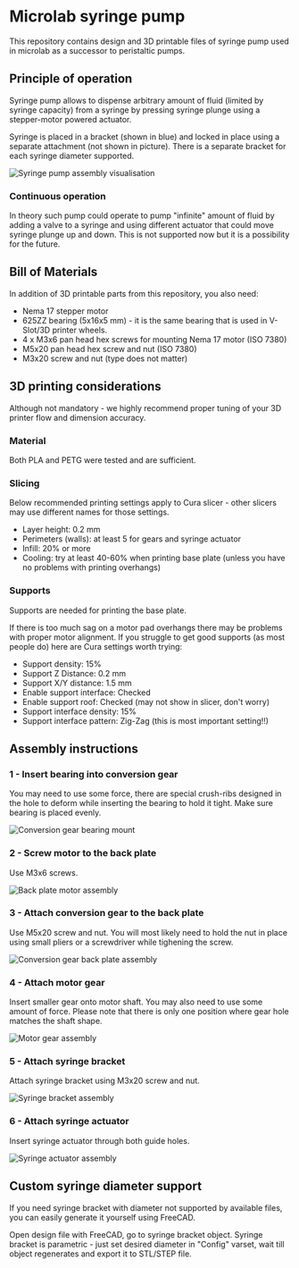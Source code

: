 # Microlab syringe pump

This repository contains design and 3D printable files of syringe pump used in microlab as a successor to peristaltic pumps.

## Principle of operation

Syringe pump allows to dispense arbitrary amount of fluid (limited by syringe capacity) from a syringe by pressing syringe plunge using a stepper-motor powered actuator. 

Syringe is placed in a bracket (shown in blue) and locked in place using a separate attachment (not shown in picture). There is a separate bracket for each syringe diameter supported.

![Syringe pump assembly visualisation](./assembly-manual/full-assembly-visualisation.png)

### Continuous operation

In theory such pump could operate to pump "infinite" amount of fluid by adding a valve to a syringe and using different actuator that could move syringe plunge up and down. This is not supported now but it is a possibility for the future.

## Bill of Materials

In addition of 3D printable parts from this repository, you also need:

- Nema 17 stepper motor
- 625ZZ bearing (5x16x5 mm) - it is the same bearing that is used in V-Slot/3D printer wheels.
- 4 x M3x6 pan head hex screws for mounting Nema 17 motor (ISO 7380)
- M5x20 pan head hex screw and nut (ISO 7380)
- M3x20 screw and nut (type does not matter)

## 3D printing considerations

Although not mandatory - we highly recommend proper tuning of your 3D printer flow and dimension accuracy.

### Material
Both PLA and PETG were tested and are sufficient.

### Slicing

Below recommended printing settings apply to Cura slicer - other slicers may use different names for those settings.

- Layer height: 0.2 mm
- Perimeters (walls): at least 5 for gears and syringe actuator
- Infill: 20% or more
- Cooling: try at least 40-60% when printing base plate (unless you have no problems with printing overhangs)


### Supports
Supports are needed for printing the base plate. 

If there is too much  sag on a motor pad overhangs there may be problems with proper motor alignment. If you struggle to get good supports (as most people do) here are Cura settings worth trying:

- Support density: 15%
- Support Z Distance: 0.2 mm
- Support X/Y distance: 1.5 mm
- Enable support interface: Checked
- Enable support roof: Checked (may not show in slicer, don't worry)
- Support interface density: 15%
- Support interface pattern: Zig-Zag (this is most important setting!!)

## Assembly instructions

### 1 - Insert bearing into conversion gear

You may need to use some force, there are special crush-ribs designed in the hole to deform while inserting the bearing to hold it tight. Make sure bearing is placed evenly.

![Conversion gear bearing mount](./assembly-manual/1-conversion-gear-bearing-assembly.png)

### 2 - Screw motor to the back plate

Use M3x6 screws.

![Back plate motor assembly](./assembly-manual/2-backplate-motor-assembly.png)


### 3 - Attach conversion gear to the back plate

Use M5x20 screw and nut. You will most likely need to hold the nut in place using small pliers or a screwdriver while tighening the screw.

![Conversion gear back plate assembly](./assembly-manual/3-backplate-conversion-gear-assembly.png)

### 4 - Attach motor gear

Insert smaller gear onto motor shaft. You may also need to use some amount of force.
Please note that there is only one position where gear hole matches the shaft shape.

![Motor gear assembly](./assembly-manual/4-motor-gear-assembly.png)

### 5 - Attach syringe bracket

Attach syringe bracket using M3x20 screw and nut.

![Syringe bracket assembly](./assembly-manual/5-syringe-bracket-assembly.png)

### 6 - Attach syringe actuator

Insert syringe actuator through both guide holes.

![Syringe actuator assembly](./assembly-manual/6-syringe-actuator-assembly.png)

## Custom syringe diameter support

If you need syringe bracket with diameter not supported by available files, you can easily generate it yourself using FreeCAD.

Open design file with FreeCAD, go to syringe bracket object. Syringe bracket is parametric - just set desired diameter in "Config" varset, wait till object regenerates and export it to STL/STEP file.